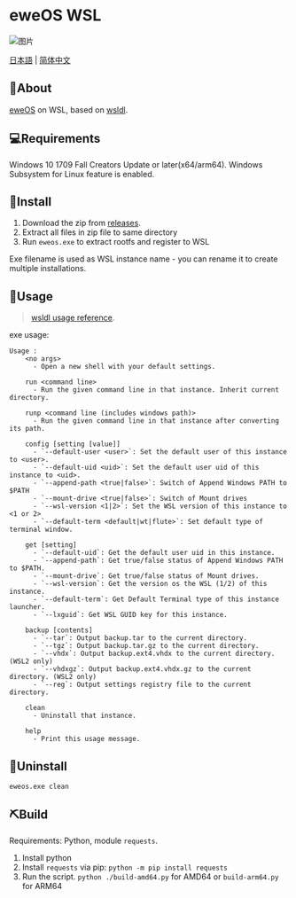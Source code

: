 # eweOS WSL

![图片](https://github.com/YisuiDenghua/eweOS-WSL/assets/102890144/7eab9cb5-35b4-48b5-961d-504cb798a946)

[日本語](i18n/README-jp.md) | [简体中文](i18n/README_zh-hans.md)

## 🐑About

[eweOS](https://os.ewe.moe/) on WSL, based on [wsldl](https://github.com/yuk7/wsldl).

## 💻Requirements

Windows 10 1709 Fall Creators Update or later(x64/arm64).
Windows Subsystem for Linux feature is enabled.


## 💾Install

1. Download the zip from [releases](https://github.com/YisuiDenghua/eweOS-WSL/releases).
2. Extract all files in zip file to same directory
3. Run `eweos.exe` to extract rootfs and register to WSL

Exe filename is used as WSL instance name - you can rename it to create multiple installations.

## 📝Usage

> [wsldl usage reference](https://github.com/yuk7/wsldl#how-to-usefor-installed-instance).

exe usage:
```
Usage :
    <no args>
      - Open a new shell with your default settings.

    run <command line>
      - Run the given command line in that instance. Inherit current directory.

    runp <command line (includes windows path)>
      - Run the given command line in that instance after converting its path.

    config [setting [value]]
      - `--default-user <user>`: Set the default user of this instance to <user>.
      - `--default-uid <uid>`: Set the default user uid of this instance to <uid>.
      - `--append-path <true|false>`: Switch of Append Windows PATH to $PATH
      - `--mount-drive <true|false>`: Switch of Mount drives
      - `--wsl-version <1|2>`: Set the WSL version of this instance to <1 or 2>
      - `--default-term <default|wt|flute>`: Set default type of terminal window.

    get [setting]
      - `--default-uid`: Get the default user uid in this instance.
      - `--append-path`: Get true/false status of Append Windows PATH to $PATH.
      - `--mount-drive`: Get true/false status of Mount drives.
      - `--wsl-version`: Get the version os the WSL (1/2) of this instance.
      - `--default-term`: Get Default Terminal type of this instance launcher.
      - `--lxguid`: Get WSL GUID key for this instance.

    backup [contents]
      - `--tar`: Output backup.tar to the current directory.
      - `--tgz`: Output backup.tar.gz to the current directory.
      - `--vhdx`: Output backup.ext4.vhdx to the current directory. (WSL2 only)
      - `--vhdxgz`: Output backup.ext4.vhdx.gz to the current directory. (WSL2 only)
      - `--reg`: Output settings registry file to the current directory.

    clean
      - Uninstall that instance.

    help
      - Print this usage message.
```

## 🚮Uninstall

`eweos.exe clean`

## ⛏Build

Requirements: Python, module `requests`. 

1. Install python
2. Install `requests` via pip: `python -m pip install requests`
3. Run the script. `python ./build-amd64.py` for AMD64 or `build-arm64.py` for ARM64

